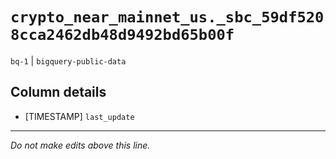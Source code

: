# `crypto_near_mainnet_us._sbc_59df5208cca2462db48d9492bd65b00f`
`bq-1` | `bigquery-public-data`

## Column details
* [TIMESTAMP] `last_update`

-------------------------------------------------------------------------------
*Do not make edits above this line.*
